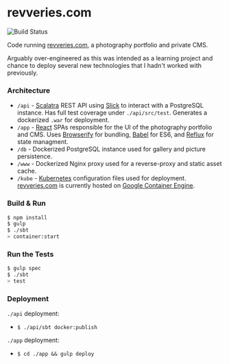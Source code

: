 # revveries.com #
![Build Status](https://travis-ci.org/javamonn/revveries-app.svg?branch=master)

Code running [revveries.com](http://revveries.com), a photography portfolio and private CMS.

Arguably over-engineered as this was intended as a learning project and chance to deploy several new technologies that I hadn't worked with previously. 

### Architecture ###

- `/api` - [Scalatra](http://scalatra.org/) REST API using [Slick](http://slick.lightbend.com/) to interact with a PostgreSQL instance. Has full test coverage under `./api/src/test`. Generates a dockerized `.war` for deployment.
- `/app` - [React](https://facebook.github.io/react/) SPAs responsible for the UI of the photography portfolio and CMS. Uses [Browserify](http://browserify.org/) for bundling, [Babel](https://babeljs.io/) for ES6, and [Reflux](https://github.com/reflux/refluxjs) for state managment.
- `/db` - Dockerized PostgreSQL instance used for gallery and picture persistence.
- `/www` - Dockerized Nginx proxy used for a reverse-proxy and static asset cache.
- `/kube` - [Kubernetes](http://kubernetes.io/) configuration files used for deployment. [revveries.com](http://revveries.com) is currently hosted on [Google Container Engine](https://cloud.google.com/container-engine/).

### Build & Run ###

```sh
$ npm install
$ gulp 
$ ./sbt
> container:start
```

### Run the Tests ###
```sh
$ gulp spec
$ ./sbt
> test
```

### Deployment ###

`./api` deployment:
- `$ ./api/sbt docker:publish`

`./app` deployment:
- `$ cd ./app && gulp deploy`
